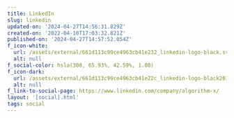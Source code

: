 ```yaml
---
title: LinkedIn
slug: linkedin
updated-on: '2024-04-27T14:56:31.829Z'
created-on: '2022-04-10T17:03:32.821Z'
published-on: '2024-04-27T14:57:52.054Z'
f_icon-white:
  url: /assets/external/661d113c99ce4963cb41e232_linkedin-logo-black.svg
  alt: null
f_social-color: hsla(308, 65.93%, 42.59%, 1.00)
f_icon-dark:
  url: /assets/external/661d113c99ce4963cb41e22c_linkedin-logo-black201.svg
  alt: null
f_link-to-social-page: https://www.linkedin.com/company/algorithm-x/
layout: '[social].html'
tags: social
---
```



